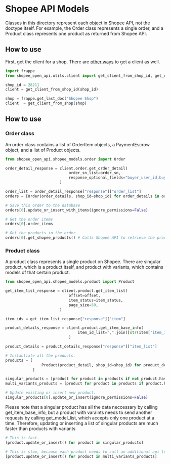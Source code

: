 # Shopee API Models

Classes in this directory represent each object in Shopee API, not the doctype itself. For example, the Order class represents a single order, and a Product class represents one product as returned from Shopee API.

## How to use

First, get the client for a shop. There are [other ways](https://git.arterypartner.com/artery/ap-application/shopee_open_api/-/blob/develop/shopee_open_api/utils/client.py) to get a client as well.

```python
import frappe
from shopee_open_api.utils.client import get_client_from_shop_id, get_client_from_shop

shop_id = 28211
client = get_client_from_shop_id(shop_id)

shop = frappe.get_last_doc("Shopee Shop")
client  = get_client_from_shop(shop)
```

## How to use

### Order class

An order class contains a list of OrderItem objects, a PaymentEscrow object, and a list of Product objects.

```python
from shopee_open_api.shopee_models.order import Order

order_detail_response = client.order.get_order_detail(
                            order_sn_list=order_sn,
                            response_optional_fields="buyer_user_id,buyer_username,estimated_shipping_fee,recipient_address,actual_shipping_fee,goods_to_declare,note,note_update_time,item_list,pay_time,dropshipper,credit_card_number,dropshipper_phone,split_up,buyer_cancel_reason,cancel_by,cancel_reason,actual_shipping_fee_confirmed,buyer_cpf_id,fulfillment_flag,pickup_done_time,package_list,shipping_carrier,payment_method,total_amount,buyer_username,invoice_data,checkout_shipping_carrier,reverse_shipping_fee",
                        )

order_list = order_detail_response["response"]["order_list"]
orders = [Order(order_details, shop_id=shop_id) for order_details in order_list]

# Save this order to the database
orders[0].update_or_insert_with_items(ignore_permissions=False)

# Get the order items
orders[0].order_items

# Get the products in the order
orders[0].get_shopee_products() # Calls Shopee API to retrieve the products' data

```

### Product class

A product class represents a single product on Shopee. There are singular product, which is a product itself, and product with variants, which contains models of that certain product.

```python
from shopee_open_api.shopee_models.product import Product

get_item_list_response = client.product.get_item_list(
                            offset=offset,
                            item_status=item_status,
                            page_size=50,
                        )

item_ids = get_item_list_response["response"]["item"]

product_details_response = client.product.get_item_base_info(
                                item_id_list=",".join([str(item["item_id"]) for item in item_ids])
                            )

product_details = product_details_response["response"]["item_list"]

# Instantiate all the products.
products = [
                Product(product_detail, shop_id=shop_id) for product_detail in product_details
            ]

singular_products = [product for product in products if not product.has_model]
multi_variants_products = [product for product in products if product.has_model]

# Update existing or insert new product.
singular_products[0].update_or_insert(ignore_permissions=False)
```

Please note that a singular product has all the data neccessary by calling get_item_base_info, but a product with varaints needs to send another requests by calling get_model_list, which accepts only one product at a time. Therefore, updating or inserting a list of singular products are much faster than products with variants

```python
# This is fast.
[product.update_or_insert() for product in singular_products]

# This is slow, because each product needs to call an additional api to retrieve model details.
[product.update_or_insert() for product in multi_variants_products]
```
